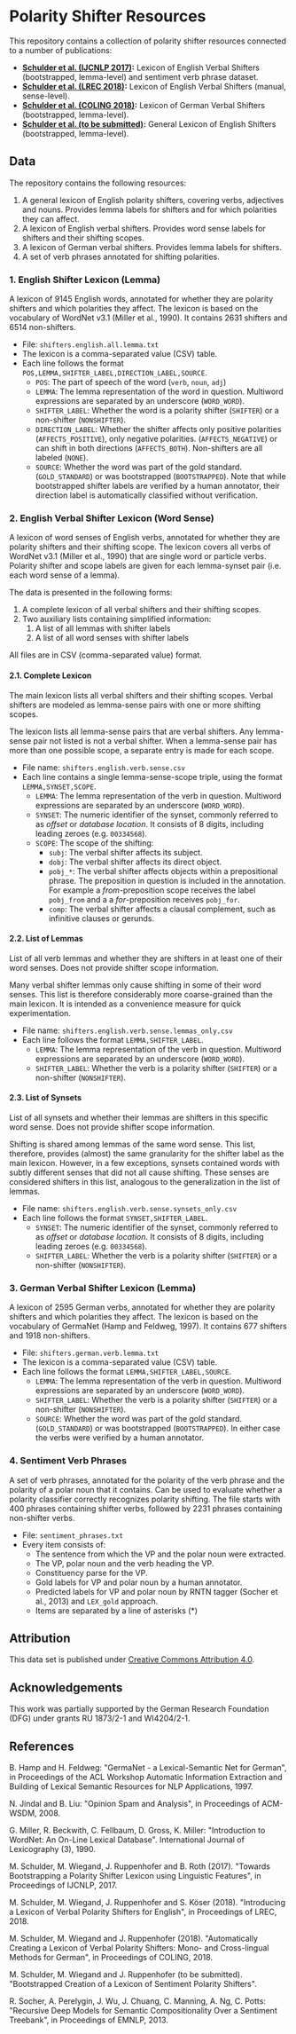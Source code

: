 # Polarity Shifter Resources
This repository contains a collection of polarity shifter resources connected to a number of publications:

- **[Schulder et al. (IJCNLP 2017)](https://github.com/uds-lsv/bootstrapped-lexicon-of-english-verbal-polarity-shifters):** Lexicon of English Verbal Shifters (bootstrapped, lemma-level) and sentiment verb phrase dataset.
- **[Schulder et al. (LREC 2018)](https://github.com/uds-lsv/lexicon-of-english-verbal-polarity-shifters):** Lexicon of English Verbal Shifters (manual, sense-level).
- **[Schulder et al. (COLING 2018)](https://github.com/uds-lsv/bootstrapped-lexicon-of-german-verbal-polarity-shifters):** Lexicon of German Verbal Shifters (bootstrapped, lemma-level).
- **[Schulder et al. (to be submitted)](https://github.com/uds-lsv/bootstrapped-lexicon-of-english-polarity-shifters):** General Lexicon of English Shifters (bootstrapped, lemma-level).


## Data
The repository contains the following resources:
1. A general lexicon of English polarity shifters, covering verbs, adjectives and nouns. Provides lemma labels for shifters and for which polarities they can affect.
2. A lexicon of English verbal shifters. Provides word sense labels for shifters and their shifting scopes.
3. A lexicon of German verbal shifters. Provides lemma labels for shifters.
4. A set of verb phrases annotated for shifting polarities.


### 1. English Shifter Lexicon (Lemma)
A lexicon of 9145 English words, annotated for whether they are polarity shifters and which polarities they affect.
The lexicon is based on the vocabulary of WordNet v3.1 (Miller et al., 1990).
It contains 2631 shifters and 6514 non-shifters.

- File: `shifters.english.all.lemma.txt`
- The lexicon is a comma-separated value (CSV) table.
- Each line follows the format `POS,LEMMA,SHIFTER_LABEL,DIRECTION_LABEL,SOURCE`.
  - `POS`: The part of speech of the word (`verb`, `noun`, `adj`)
  - `LEMMA`: The lemma representation of the word in question. Multiword expressions are separated by an underscore (`WORD_WORD`).
  - `SHIFTER_LABEL`: Whether the word is a polarity shifter (`SHIFTER`) or a non-shifter (`NONSHIFTER`).
  - `DIRECTION_LABEL`: Whether the shifter affects only positive polarities (`AFFECTS_POSITIVE`), only negative polarities. (`AFFECTS_NEGATIVE`) or can shift in both directions (`AFFECTS_BOTH`). Non-shifters are all labeled (`NONE`).
  - `SOURCE`: Whether the word was part of the gold standard. (`GOLD_STANDARD`) or was bootstrapped (`BOOTSTRAPPED`). Note that while bootstrapped shifter labels are verified by a human annotator, their direction label is automatically classified without verification.

### 2. English Verbal Shifter Lexicon (Word Sense)
A lexicon of word senses of English verbs, annotated for whether they are polarity shifters and their shifting scope.
The lexicon covers all verbs of WordNet v3.1 (Miller et al., 1990) that are single word or particle verbs.
Polarity shifter and scope labels are given for each lemma-synset pair (i.e. each word sense of a lemma).

The data is presented in the following forms:
1. A complete lexicon of all verbal shifters and their shifting scopes.
2. Two auxiliary lists containing simplified information:
    1. A list of all lemmas with shifter labels
    2. A list of all word senses with shifter labels

All files are in CSV (comma-separated value) format.

#### 2.1. Complete Lexicon
The main lexicon lists all verbal shifters and their shifting scopes.
Verbal shifters are modeled as lemma-sense pairs with one or more shifting scopes.

The lexicon lists all lemma-sense pairs that are verbal shifters.
Any lemma-sense pair not listed is not a verbal shifter.
When a lemma-sense pair has more than one possible scope, a separate entry is made for each scope.

- File name: `shifters.english.verb.sense.csv`
- Each line contains a single lemma-sense-scope triple, using the format `LEMMA,SYNSET,SCOPE`.
  - `LEMMA`: The lemma representation of the verb in question. Multiword expressions are separated by an underscore (`WORD_WORD`).
  - `SYNSET`: The numeric identifier of the synset, commonly referred to as _offset_ or _database location_. It consists of 8 digits, including leading zeroes (e.g. `00334568`).
  - `SCOPE`: The scope of the shifting:
    - `subj`: The verbal shifter affects its subject.
    - `dobj`: The verbal shifter affects its direct object.
    - `pobj_*`: The verbal shifter affects objects within a prepositional phrase. The preposition in question is included in the annotation. For example a _from_-preposition scope receives the label `pobj_from` and a a _for_-preposition receives `pobj_for`.
    - `comp`: The verbal shifter affects a clausal complement, such as infinitive clauses or gerunds.

#### 2.2. List of Lemmas
List of all verb lemmas and whether they are shifters in at least one of their word senses.
Does not provide shifter scope information.

Many verbal shifter lemmas only cause shifting in some of their word senses.
This list is therefore considerably more coarse-grained than the main lexicon.
It is intended as a convenience measure for quick experimentation.

- File name: `shifters.english.verb.sense.lemmas_only.csv`
- Each line follows the format `LEMMA,SHIFTER_LABEL`.
  - `LEMMA`: The lemma representation of the verb in question. Multiword expressions are separated by an underscore (`WORD_WORD`).
  - `SHIFTER_LABEL`: Whether the verb is a polarity shifter (`SHIFTER`) or a non-shifter (`NONSHIFTER`).

#### 2.3. List of Synsets
List of all synsets and whether their lemmas are shifters in this specific word sense.
Does not provide shifter scope information.

Shifting is shared among lemmas of the same word sense.
This list, therefore, provides (almost) the same granularity for the shifter label as the main lexicon.
However, in a few exceptions, synsets contained words with subtly different senses that did not all cause shifting.
These senses are considered shifters in this list, analogous to the generalization in the list of lemmas.

- File name: `shifters.english.verb.sense.synsets_only.csv`
- Each line follows the format `SYNSET,SHIFTER_LABEL`.
  - `SYNSET`: The numeric identifier of the synset, commonly referred to as _offset_ or _database location_. It consists of 8 digits, including leading zeroes (e.g. `00334568`).
  - `SHIFTER_LABEL`: Whether the verb is a polarity shifter (`SHIFTER`) or a non-shifter (`NONSHIFTER`).

### 3. German Verbal Shifter Lexicon (Lemma)
A lexicon of 2595 German verbs, annotated for whether they are polarity shifters and which polarities they affect.
The lexicon is based on the vocabulary of GermaNet (Hamp and Feldweg, 1997).
It contains 677 shifters and 1918 non-shifters.

- File: `shifters.german.verb.lemma.txt`
- The lexicon is a comma-separated value (CSV) table.
- Each line follows the format `LEMMA,SHIFTER_LABEL,SOURCE`.
  - `LEMMA`: The lemma representation of the verb in question. Multiword expressions are separated by an underscore (`WORD_WORD`).
  - `SHIFTER_LABEL`: Whether the verb is a polarity shifter (`SHIFTER`) or a non-shifter (`NONSHIFTER`).
  - `SOURCE`: Whether the word was part of the gold standard. (`GOLD_STANDARD`) or was bootstrapped (`BOOTSTRAPPED`). In either case the verbs were verified by a human annotator.

### 4. Sentiment Verb Phrases
A set of verb phrases, annotated for the polarity of the verb phrase and the polarity of a polar noun that it contains.
Can be used to evaluate whether a polarity classifier correctly recognizes polarity shifting.
The file starts with 400 phrases containing shifter verbs, followed by 2231 phrases containing non-shifter verbs.

- File:  `sentiment_phrases.txt`
- Every item consists of:
  - The sentence from which the VP and the polar noun were extracted.
  - The VP, polar noun and the verb heading the VP.
  - Constituency parse for the VP.
  - Gold labels for VP and polar noun by a human annotator.
  - Predicted labels for VP and polar noun by RNTN tagger (Socher et al., 2013) and `LEX_gold` approach.
  - Items are separated by a line of asterisks (*)

## Attribution
This data set is published under [Creative Commons Attribution 4.0](https://github.com/uds-lsv/bootstrapped-lexicon-of-english-verbal-polarity-shifters/blob/master/LICENSE).

## Acknowledgements
This work was partially supported by the German Research Foundation (DFG) under grants RU 1873/2-1 and WI4204/2-1.

## References
B. Hamp and H. Feldweg: "GermaNet - a Lexical-Semantic Net for German", in Proceedings of the ACL Workshop Automatic Information Extraction and Building of Lexical Semantic Resources for NLP Applications, 1997.

N. Jindal and B. Liu: "Opinion Spam and Analysis", in Proceedings of ACM-WSDM, 2008.

G. Miller, R. Beckwith, C. Fellbaum, D. Gross, K. Miller: "Introduction to WordNet: An On-Line Lexical Database". International Journal of Lexicography (3), 1990.

M. Schulder, M. Wiegand, J. Ruppenhofer and B. Roth (2017). "Towards Bootstrapping a Polarity Shifter Lexicon using Linguistic Features", in Proceedings of IJCNLP, 2017.

M. Schulder, M. Wiegand, J. Ruppenhofer and S. Köser (2018). "Introducing a Lexicon of Verbal Polarity Shifters for English", in Proceedings of LREC,  2018.

M. Schulder, M. Wiegand and J. Ruppenhofer (2018). "Automatically Creating a Lexicon of Verbal Polarity Shifters: Mono- and Cross-lingual Methods for German", in Proceedings of COLING, 2018.

M. Schulder, M. Wiegand and J. Ruppenhofer (to be submitted). "Bootstrapped Creation of a Lexicon of Sentiment Polarity Shifters".

R. Socher, A. Perelygin, J. Wu, J. Chuang, C. Manning, A. Ng, C. Potts: "Recursive Deep Models for Semantic Compositionality Over a Sentiment Treebank", in Proceedings of EMNLP, 2013.

